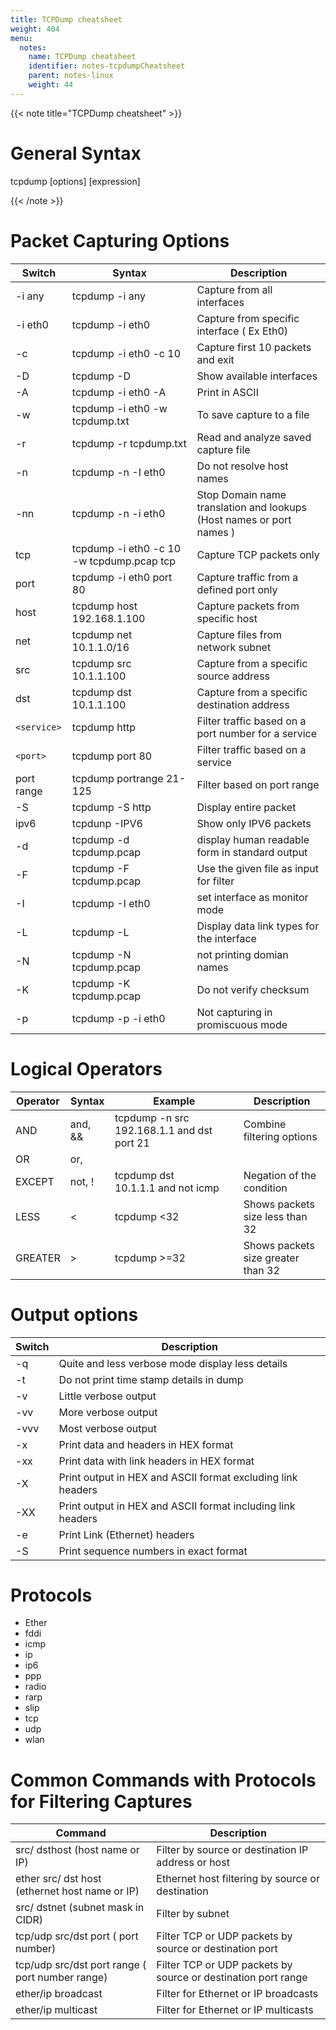 ```yaml
---
title: TCPDump cheatsheet
weight: 404
menu:
  notes:
    name: TCPDump cheatsheet
    identifier: notes-tcpdumpCheatsheet
    parent: notes-linux
    weight: 44
---
```

<div style="display: block; width: 100%; max-width: none;">
{{< note title="TCPDump cheatsheet" >}}

# General Syntax

tcpdump [options] [expression]

{{< /note >}}

# Packet Capturing Options

| Switch      | Syntax                                    | Description                                                          |
|-------------|-------------------------------------------|----------------------------------------------------------------------|
| -i any      | tcpdump -i any                            | Capture from all interfaces                                          |
| -i eth0     | tcpdump -i eth0                           | Capture from specific interface ( Ex Eth0)                           |
| -c          | tcpdump -i eth0 -c 10                     | Capture first 10 packets and exit                                    |
| -D          | tcpdump -D                                | Show available interfaces                                            |
| -A          | tcpdump -i eth0 -A                        | Print in ASCII                                                       |
| -w          | tcpdump -i eth0 -w tcpdump.txt            | To save capture to a file                                            |
| -r          | tcpdump -r tcpdump.txt                    | Read and analyze saved capture file                                  |
| -n          | tcpdump -n -I eth0                        | Do not resolve host names                                            |
| -nn         | tcpdump -n -i eth0                        | Stop Domain name translation and lookups (Host names or port names ) |
| tcp         | tcpdump -i eth0 -c 10 -w tcpdump.pcap tcp | Capture TCP packets only                                             |
| port        | tcpdump -i eth0 port 80                   | Capture traffic from a defined port only                             |
| host        | tcpdump host 192.168.1.100                | Capture packets from specific host                                   |
| net         | tcpdump net 10.1.1.0/16                   | Capture files from network subnet                                    |
| src         | tcpdump src 10.1.1.100                    | Capture from a specific source address                               |
| dst         | tcpdump dst 10.1.1.100                    | Capture from a specific destination address                          |
| `<service>` | tcpdump http                              | Filter traffic based on a port number for a service                  |
| `<port>`    | tcpdump port 80                           | Filter traffic based on a service                                    |
| port range  | tcpdump portrange 21-125                  | Filter based on port range                                           |
| -S          | tcpdump -S http                           | Display entire packet                                                |
| ipv6        | tcpdunp -IPV6                             | Show only IPV6 packets                                               |
| -d          | tcpdump -d tcpdump.pcap                   | display human readable form in standard output                       |
| -F          | tcpdump -F tcpdump.pcap                   | Use the given file as input for filter                               |
| -I          | tcpdump -I eth0                           | set interface as monitor mode                                        |
| -L          | tcpdump -L                                | Display data link types for the interface                            |
| -N          | tcpdump -N tcpdump.pcap                   | not printing domian names                                            |
| -K          | tcpdump -K tcpdump.pcap                   | Do not verify checksum                                               |
| -p          | tcpdump -p -i eth0                        | Not capturing in promiscuous mode                                    |

# Logical Operators

| Operator | Syntax  | Example                                    | Description                        |
|----------|---------|--------------------------------------------|------------------------------------|
| AND      | and, && | tcpdump -n src 192.168.1.1 and dst port 21 | Combine filtering options          |
| OR       | or, ||  | tcpdump dst 10.1.1.1 || !icmp              | Either of the condition can match  |
| EXCEPT   | not, !  | tcpdump dst 10.1.1.1 and not icmp          | Negation of the condition          |
| LESS     | <       | tcpdump <32                                | Shows packets size less than 32    |
| GREATER  | >       | tcpdump >=32                               | Shows packets size greater than 32 |

# Output options

| Switch  | Description                                                 |
|---------|-------------------------------------------------------------|
| -q      | Quite and less verbose mode display less details            |
| -t      | Do not print time stamp details in dump                     |
| -v      | Little verbose output                                       |
| -vv     | More verbose output                                         |
| -vvv    | Most verbose output                                         |
| -x      | Print data and headers in HEX format                        |
| -xx     | Print data with link headers in HEX format                  |
| -X      | Print output in HEX and ASCII format excluding link headers |
| -XX     | Print output in HEX and ASCII format including link headers |
| -e      | Print Link (Ethernet) headers                               |
| -S      | Print sequence numbers in exact format                      |

# Protocols
- Ether
- fddi
- icmp
- ip
- ip6
- ppp
- radio
- rarp
- slip
- tcp
- udp
- wlan

# Common Commands with Protocols for Filtering Captures

| Command                                               | Description                                                   |
|-------------------------------------------------------|---------------------------------------------------------------|
| src/ dsthost (host name or IP)                        | Filter by source or destination IP address or host            |
| ether src/ dst host (ethernet host name or IP)        | Ethernet host filtering by source or destination              |
| src/ dstnet (subnet mask in CIDR)                     | Filter by subnet                                              |
| tcp/udp src/dst port ( port number)                   | Filter TCP or UDP packets by source or destination port       |
| tcp/udp src/dst port range ( port number range)       | Filter TCP or UDP packets by source or destination port range |
| ether/ip broadcast                                    | Filter for Ethernet or IP broadcasts                          |
| ether/ip multicast                                    | Filter for Ethernet or IP multicasts                          |

</div>